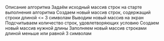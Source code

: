 Описание алгоритма 
Задаём исходный массив строк на старте выполнения алгоритма
Создаем новый массив строк, содержащий строки длиной <= 3 символам
Выводим новый массив на экран
Подсчитываем количество строк, удовлетворяющих условию
Создаем новый массив нужной длины
Заполняем новый массив строками длиной меньше или равной 3 символам